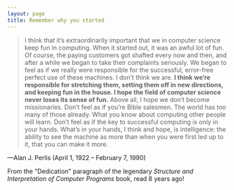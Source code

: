 ```yaml
---
layout: page
title: Remember why you started
---
```


> I think that it’s extraordinarily important that we in computer science keep fun in computing. When it started out, it was an awful lot of fun. Of course, the paying customers got shafted every now and then, and after a while we began to take their complaints seriously. We began to feel as if we really were responsible for the successful, error-free perfect use of these machines. I don’t think we are. **I think we’re responsible for stretching them, setting them off in new directions, and keeping fun in the house. I hope the field of computer science never loses its sense of fun.** Above all, I hope we don’t become missionaries. Don’t feel as if you’re Bible salesmen. The world has too many of those already. What you know about computing other people will learn. Don’t feel as if the key to successful computing is only in your hands. What’s in your hands, I think and hope, is intelligence: the ability to see the machine as more than when you were first led up to it, that you can make it more.

—Alan J. Perlis (April 1, 1922 – February 7, 1990)

From the "Dedication" paragraph of the legendary *Structure and Interpretation of Computer Programs* book, read 8 years ago!
